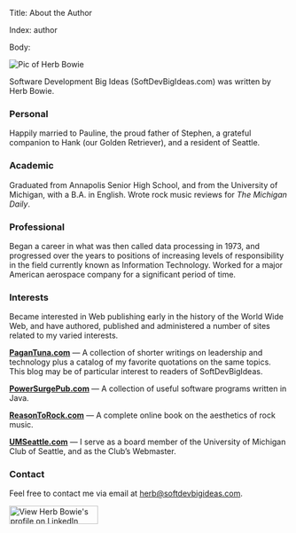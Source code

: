 Title: About the Author

Index: author

Body:

<img class="pic-right" src="images/herb-bowie.jpg" alt="Pic of Herb Bowie" title="Picture of Herb Bowie" />

Software Development Big Ideas (SoftDevBigIdeas.com) was written by Herb Bowie.

### Personal

Happily married to Pauline, the proud father of Stephen, a grateful companion to Hank (our Golden Retriever), and a resident of Seattle.

### Academic

Graduated from Annapolis Senior High School, and from the University of Michigan, with a B.A. in English. Wrote rock music reviews for <cite>The Michigan Daily</cite>.

### Professional

Began a career in what was then called data processing in 1973, and progressed over the years to positions of increasing levels of responsibility in the field currently known as Information Technology. Worked for a major American aerospace company for a significant period of time.

### Interests

Became interested in Web publishing early in the history of the World Wide Web, and have authored, published and administered a number of sites related to my varied interests.

<strong><a href="http://www.pagantuna.com/">PaganTuna.com</a></strong> &#8212; A collection of shorter writings on leadership and technology plus a catalog of my favorite quotations on the same topics. This blog may be of particular interest to readers of SoftDevBigIdeas.

<strong><a href="http://www.powersurgepub.com">PowerSurgePub.com</a></strong> &#8212; A collection of useful software programs written in Java.

<strong><a href="http://www.reasontorock.com">ReasonToRock.com</a></strong> &#8212; A complete online book on the aesthetics of rock music.

<strong><a href="http://www.umseattle.com">UMSeattle.com</a></strong> &#8212; I serve as a board member of the University of Michigan Club of Seattle, and as the Club&#8217;s Webmaster.

### Contact

Feel free to contact me via email at <a href="mailto:herb@softdevbigideas.com">herb@softdevbigideas.com</a>.

<a href="http://www.linkedin.com/in/herbbowie" ><img src="http://www.linkedin.com/img/webpromo/btn_myprofile_160x33.gif" width="160" height="33" alt="View Herb Bowie's profile on LinkedIn"></a>
